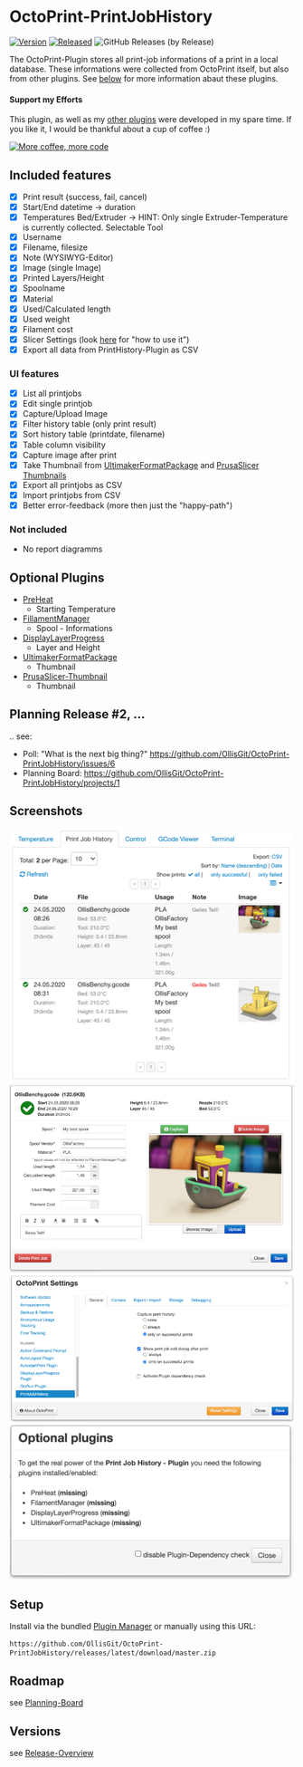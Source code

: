 # OctoPrint-PrintJobHistory

[![Version](https://img.shields.io/badge/dynamic/json.svg?color=brightgreen&label=version&url=https://api.github.com/repos/OllisGit/OctoPrint-PrintJobHistory/releases&query=$[0].name)]()
[![Released](https://img.shields.io/badge/dynamic/json.svg?color=brightgreen&label=released&url=https://api.github.com/repos/OllisGit/OctoPrint-PrintJobHistory/releases&query=$[0].published_at)]()
![GitHub Releases (by Release)](https://img.shields.io/github/downloads/OllisGit/OctoPrint-PrintJobHistory/latest/total.svg)

The OctoPrint-Plugin stores all print-job informations of a print in a local database.
These informations were collected from OctoPrint itself, but also from other plugins. See [below](#Optional-Plugins) for more information abaut these plugins.

#### Support my Efforts

This plugin, as well as my [other plugins](https://github.com/OllisGit/) were developed in my spare time.
If you like it, I would be thankful about a cup of coffee :)

[![More coffee, more code](https://img.shields.io/badge/Donate-PayPal-green.svg)](https://www.paypal.com/cgi-bin/webscr?cmd=_s-xclick&hosted_button_id=6SW5R6ZUKLB5E&source=url)


## Included features

- [x] Print result (success, fail, cancel)
- [x] Start/End datetime -> duration
- [x] Temperatures Bed/Extruder -> HINT: Only single Extruder-Temperature is currently collected. Selectable Tool
- [x] Username
- [x] Filename, filesize
- [x] Note (WYSIWYG-Editor)
- [x] Image (single Image)
- [x] Printed Layers/Height
- [x] Spoolname
- [x] Material
- [x] Used/Calculated length
- [x] Used weight
- [x] Filament cost
- [x] Slicer Settings (look [here](https://github.com/OllisGit/OctoPrint-PrintJobHistory/wiki/Slicer-Settings) for "how to use it")
- [x] Export all data from PrintHistory-Plugin as CSV

### UI features
- [x] List all printjobs
- [x] Edit single printjob
- [x] Capture/Upload Image
- [x] Filter history table (only print result)
- [x] Sort history table (printdate, filename)
- [x] Table column visibility
- [x] Capture image after print
- [x] Take Thumbnail from [UltimakerFormatPackage](https://plugins.octoprint.org/plugins/UltimakerFormatPackage/) and [PrusaSlicer Thumbnails](https://plugins.octoprint.org/plugins/prusaslicerthumbnails/)
- [x] Export all printjobs as CSV
- [x] Import printjobs from CSV
- [x] Better error-feedback (more then just the "happy-path")

### Not included
- No report diagramms

## Optional Plugins

- [PreHeat](https://plugins.octoprint.org/plugins/preheat/)
    - Starting Temperature
- [FillamentManager](https://plugins.octoprint.org/plugins/filamentmanager/)
    - Spool - Informations
- [DisplayLayerProgress](https://plugins.octoprint.org/plugins/DisplayLayerProgress/)
    - Layer and Height
- [UltimakerFormatPackage](https://plugins.octoprint.org/plugins/UltimakerFormatPackage/)
    - Thumbnail
- [PrusaSlicer-Thumbnail](https://plugins.octoprint.org/plugins/prusaslicerthumbnails/)
    - Thumbnail


## Planning Release #2, ...
.. see:
- Poll: "What is the next big thing?" https://github.com/OllisGit/OctoPrint-PrintJobHistory/issues/6
- Planning Board: https://github.com/OllisGit/OctoPrint-PrintJobHistory/projects/1

## Screenshots
![plugin-tab](screenshots/plugin-tab.png "Plugin-Tab")
![editPrintJob-dialog](screenshots/editPrintJob-dialog.png "EditPrintJob-Dialog")
![plugin-settings](screenshots/plugin-settings.png "Plugin-Settings")
![missingplugins-dialog](screenshots/missingPlugins-dialog.png "MissingPlugins-Dialog")


## Setup

Install via the bundled [Plugin Manager](http://docs.octoprint.org/en/master/bundledplugins/pluginmanager.html)
or manually using this URL:

    https://github.com/OllisGit/OctoPrint-PrintJobHistory/releases/latest/download/master.zip

## Roadmap

see [Planning-Board](https://github.com/OllisGit/OctoPrint-PrintJobHistory/projects/1)

## Versions

see [Release-Overview](https://github.com/OllisGit/OctoPrint-PrintJobHistory/releases/)


